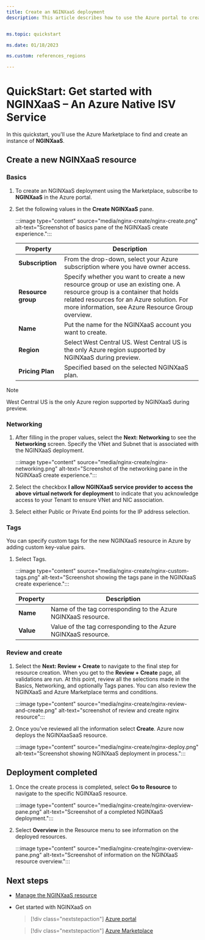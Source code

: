 ```yaml
---
title: Create an NGINXaaS deployment
description: This article describes how to use the Azure portal to create an instance of NGINXaaS.


ms.topic: quickstart

ms.date: 01/18/2023

ms.custom: references_regions

---
```


# QuickStart: Get started with NGINXaaS – An Azure Native ISV Service

In this quickstart, you'll use the Azure Marketplace to find and create an instance of  **NGINXaaS**.

## Create a new NGINXaaS resource

### Basics

1. To create an NGINXaaS deployment using the Marketplace, subscribe to **NGINXaaS** in the Azure portal.

1. Set the following values in the **Create NGINXaaS** pane.

    :::image type="content" source="media/nginx-create/nginx-create.png" alt-text="Screenshot of basics pane of the NGINXaaS create experience.":::

    | Property  | Description |
    |---------|---------|
    | **Subscription**  | From the drop-down, select your Azure subscription where you have owner access. |
    | **Resource group**     | Specify whether you want to create a new resource group or use an existing one. A resource group is a container that holds related resources for an Azure solution. For more information, see Azure Resource Group overview. |
    | **Name**  | Put the name for the NGINXaaS account you want to create. |
    | **Region** | Select West Central US. West Central US is the only Azure region supported by NGINXaaS during preview. |
    | **Pricing Plan**     | Specified based on the selected NGINXaaS plan. |


> [!NOTE]
> West Central US is the only Azure region supported by NGINXaaS during preview.
<!-- Is this still true at GA -->

### Networking

1. After filling in the proper values, select the **Next: Networking** to see the **Networking** screen. Specify the VNet and Subnet that is associated with the NGINXaaS deployment.  

    :::image type="content" source="media/nginx-create/nginx-networking.png" alt-text="Screenshot of the networking pane in the NGINXaaS create experience.":::

1. Select the checkbox **I allow NGINXaaS service provider to access the above virtual network for deployment** to indicate that you acknowledge access to your Tenant to ensure VNet and NIC association.

1. Select either Public or Private End points for the IP address selection.

### Tags

You can specify custom tags for the new NGINXaaS resource in Azure by adding custom key-value pairs.

1. Select Tags.

    :::image type="content" source="media/nginx-create/nginx-custom-tags.png" alt-text="Screenshot showing the tags pane in the NGINXaaS create experience.":::

    | Property | Description |
    |----------| -------------|
    |**Name** | Name of the tag corresponding to the Azure NGINXaaS resource. |
    | **Value** | Value of the tag corresponding to the Azure NGINXaaS resource. |

### Review and create

1. Select the **Next: Review + Create** to navigate to the final step for resource creation. When you get to the **Review + Create** page, all validations are run. At this point, review all the selections made in the Basics, Networking, and optionally Tags panes. You can also review the NGINXaaS and Azure Marketplace terms and conditions.  

    :::image type="content" source="media/nginx-create/nginx-review-and-create.png" alt-text="screenshot of review and create nginx resource":::

1. Once you've reviewed all the information select **Create**. Azure now deploys the NGINXaaSaaS resource.

   :::image type="content" source="media/nginx-create/nginx-deploy.png" alt-text="Screenshot showing NGINXaaS deployment in process.":::

## Deployment completed

1. Once the create process is completed, select **Go to Resource** to navigate to the specific NGINXaaS resource.

    :::image type="content" source="media/nginx-create/nginx-overview-pane.png" alt-text="Screenshot of a completed NGINXaaS deployment.":::

1. Select **Overview** in the Resource menu to see information on the deployed resources.

    :::image type="content" source="media/nginx-create/nginx-overview-pane.png" alt-text="Screenshot of information on the NGINXaaS resource overview.":::

## Next steps

- [Manage the NGINXaaS resource](manage.md)
- Get started with NGINXaaS on

    > [!div class="nextstepaction"]
    > [Azure portal](https://portal.azure.com/#view/HubsExtension/BrowseResource/resourceType/NGINX.NGINXPLUS%2FnginxDeployments)

    > [!div class="nextstepaction"]
    > [Azure Marketplace](https://azuremarketplace.microsoft.com/marketplace/apps/f5-networks.f5-nginx-for-azure?tab=Overview)